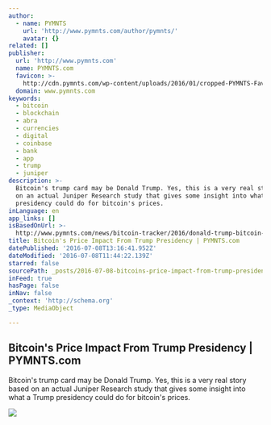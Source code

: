 ```yaml
---
author:
  - name: PYMNTS
    url: 'http://www.pymnts.com/author/pymnts/'
    avatar: {}
related: []
publisher:
  url: 'http://www.pymnts.com'
  name: PYMNTS.com
  favicon: >-
    http://cdn.pymnts.com/wp-content/uploads/2016/01/cropped-PYMNTS-Favicon1-192x192.jpg
  domain: www.pymnts.com
keywords:
  - bitcoin
  - blockchain
  - abra
  - currencies
  - digital
  - coinbase
  - bank
  - app
  - trump
  - juniper
description: >-
  Bitcoin's trump card may be Donald Trump. Yes, this is a very real story based
  on an actual Juniper Research study that gives some insight into what a Trump
  presidency could do for bitcoin's prices.
inLanguage: en
app_links: []
isBasedOnUrl: >-
  http://www.pymnts.com/news/bitcoin-tracker/2016/donald-trump-bitcoin-price-impact/
title: Bitcoin's Price Impact From Trump Presidency | PYMNTS.com
datePublished: '2016-07-08T13:16:41.952Z'
dateModified: '2016-07-08T11:44:22.139Z'
starred: false
sourcePath: _posts/2016-07-08-bitcoins-price-impact-from-trump-presidency-or-pymntscom.md
inFeed: true
hasPage: false
inNav: false
_context: 'http://schema.org'
_type: MediaObject

---
```

<article style=""><h1>Bitcoin's Price Impact From Trump Presidency | PYMNTS.com</h1><p>Bitcoin's trump card may be Donald Trump. Yes, this is a very real story based on an actual Juniper Research study that gives some insight into what a Trump presidency could do for bitcoin's prices.</p><img src="http://cdn.pymnts.com/wp-content/uploads/2016/07/Donald-Trump-Bitcoin-Prices-1000x600.jpg" /></article>